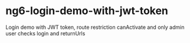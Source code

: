 # ng6-login-demo-with-jwt-token
Login demo with JWT token, route restriction canActivate and only admin user checks login and returnUrls
